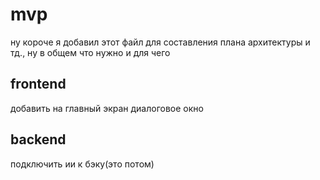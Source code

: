 # mvp
ну короче я добавил этот файл для составления плана архитектуры и тд., ну в общем что нужно и для чего
## frontend
добавить на главный экран диалоговое окно
## backend
подключить ии к бэку(это потом)